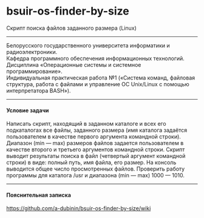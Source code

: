 # bsuir-os-finder-by-size
Скрипт поиска файлов заданного размера (Linux)

***

Белорусского государственного университета информатики и радиоэлектроники.<br />
Кафедра программного обеспечения информационных технологий.<br />
Дисциплина «Операционные системы и системное программирование».<br />
Индивидуальная практическая работа №1 («Система команд, файловая структура, работа с файлами и управление ОС Unix/Linux с помощью интерпретатора BASH»).<br />

***

#### Условие задачи
Написать скрипт, находящий в заданном каталоге и всех его подкаталогах все файлы, заданного размера (имя каталога задаётся пользователем в качестве первого аргумента командной строки). Диапазон (min — max) размеров файлов задается пользователем в качестве второго и третьего аргументов командной строки. Cкрипт выводит результаты поиска в файл (четвертый аргумент командной строки) в виде: полный путь, имя файла, его размер. На консоль выводится общее число просмотренных файлов. Проверить работу программы для каталога /usr и диапазона (min — max) 1000 — 1010.

***

#### Пояснительная записка
https://github.com/a-dubinin/bsuir-os-finder-by-size/wiki
